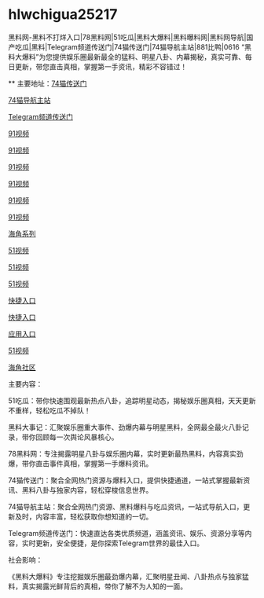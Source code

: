# hlwchigua25217
黑料网-黑料不打烊入口|78黑料网|51吃瓜|黑料大爆料|黑料曝料网|黑料网导航|国产吃瓜|黑料|Telegram频道传送门|74猫传送门|74猫导航主站|881比鸭|0616
“黑料大爆料”为您提供娱乐圈最新最全的猛料、明星八卦、内幕揭秘，真实可靠、每日更新，带您直击真相，掌握第一手资讯，精彩不容错过！

** 主要地址：<a href="https://74mao.com/">74猫传送门</a>

<a href="https://74mao.com/">74猫导航主站</a>

<a href="https://74mao.com/">Telegram频道传送门</a>

<a href="https://hj-356.pages.dev/">91视频</a>

<a href="https://hj-357.pages.dev/">91视频</a>

<a href="https://hj-358.pages.dev/">91视频</a>

<a href="https://hj-361.pages.dev/">91视频</a>

<a href="https://hj-363.pages.dev/">91视频</a>

<a href="https://hj-364.pages.dev/">91视频</a>

<a href="https://hj-376.pages.dev/">海角系列</a>

<a href="https://hj-382.pages.dev/">51视频</a>

<a href="https://hj-433.pages.dev/">51视频</a>

<a href="https://hj-454.pages.dev/">51视频</a>

<a href="https://hj-482.pages.dev/">快捷入口</a>

<a href="https://hj-484.pages.dev/">快捷入口</a>

<a href="https://hj-488.pages.dev/">应用入口</a>

<a href="https://hj-519.pages.dev/">51视频</a>

<a href="https://hj-538.pages.dev/">海角社区</a>

主要内容：

51吃瓜：带你快速围观最新热点八卦，追踪明星动态，揭秘娱乐圈真相，天天更新不重样，轻松吃瓜不掉队！

黑料大事记：汇聚娱乐圈重大事件、劲爆内幕与明星黑料，全网最全最火八卦记录，带你回顾每一次舆论风暴核心。

78黑料网：专注揭露明星八卦与娱乐圈内幕，实时更新最热黑料，内容真实劲爆，带你直击事件真相，掌握第一手爆料资讯。

74猫传送门：聚合全网热门资源与爆料入口，提供快捷通道，一站式掌握最新资讯、黑料八卦与独家内容，轻松穿梭信息世界。

74猫导航主站：聚合全网热门资源、黑料爆料与吃瓜资讯，一站式导航入口，更新及时，内容丰富，轻松获取你想知道的一切。

Telegram频道传送门：快速直达各类优质频道，涵盖资讯、娱乐、资源分享等内容，实时更新，安全便捷，是你探索Telegram世界的最佳入口。

社会影响：

《黑料大爆料》专注挖掘娱乐圈最劲爆内幕，汇聚明星丑闻、八卦热点与独家猛料，真实揭露光鲜背后的真相，带你了解不为人知的一面。

